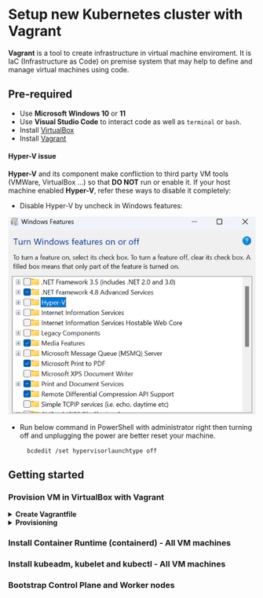 # Setup new Kubernetes cluster with Vagrant
**Vagrant** is a tool to create infrastructure in virtual machine enviroment. It is IaC (Infrastructure as Code) on premise system that may help to define and manage virtual machines using code.

## Pre-required
- Use **Microsoft Windows 10** or **11**
- Use **Visual Studio Code** to interact code as well as ``terminal`` or ``bash``.
- Install [VirtualBox](https://www.virtualbox.org/wiki/Downloads)
- Install [Vagrant](https://developer.hashicorp.com/vagrant/downloads)


#### Hyper-V issue

**Hyper-V** and its component make confliction to third party VM tools (VMWare, VirtualBox ...) so that **DO NOT** run or enable it. If your host machine enabled **Hyper-V**, refer these ways to disable it completely:
 
- Disable Hyper-V by uncheck in Windows features:

![disable hyper v](/images/disable%20hyper%20v%20in%20windows%20features.png)

- Run below command in PowerShell with administrator right then turning off and unplugging the power are better reset your machine.

        bcdedit /set hypervisorlaunchtype off

## Getting started

### Provision VM in VirtualBox with Vagrant
<details><summary><b>Create Vagrantfile</b></summary>

Use as below code or [Vagrantfile](./Vagrantfile):

```
# -*- mode: ruby -*-
# vi:set ft=ruby sw=2 ts=2 sts=2:

# Define the number of control plane (MASTER_NODE) and node (WORKER_NODE)
NUM_MASTER_NODE = 1
NUM_WORKER_NODE = 2

IP_NW = "192.168.56."
MASTER_IP_START = 1
NODE_IP_START = 2

# All Vagrant configuration is done below. The "2" in Vagrant.configure
# configures the configuration version (we support older styles for
# backwards compatibility). Please don't change it unless you know what
# you're doing.
Vagrant.configure("2") do |config|
  # The most common configuration options are documented and commented below.
  # For a complete reference, please see the online documentation at
  # https://docs.vagrantup.com.

  # Every Vagrant development environment requires a box. You can search for
  # boxes at https://vagrantcloud.com/search.
  # Here are some key details about the "ubuntu/bionic64" Vagrant box:
    # Operating System: Ubuntu 18.04 LTS (Bionic Beaver)
        # Ubuntu 18.04 LTS will receive security updates and bug fixes 
        # from Canonical, the company behind Ubuntu, until April 2023 
        # for desktop and server versions, and until April 2028 for 
        # server versions with Extended Security Maintenance (ESM) enabled.
    # Architecture: x86_64 (64-bit)
    # Disk Size: 10 GB
    # RAM: 2 GB
    # CPUs: 2
    # Desktop Environment: None (headless)
    # Provider: VirtualBox
  config.vm.box = "ubuntu/bionic64"

  # Disable automatic box update checking. If you disable this, then
  # boxes will only be checked for updates when the user runs
  # `vagrant box outdated`. This is not recommended.
  config.vm.box_check_update = false

  # View the documentation for the VirtualBox for more
  # information on available options.
  # https://developer.hashicorp.com/vagrant/docs/providers/virtualbox/configuration

  # Provision Control Plane
  (1..NUM_MASTER_NODE).each do |i|
      config.vm.define "kubemaster" do |node|
        node.vm.provider "virtualbox" do |vb|
            vb.name = "kubemaster"
            vb.memory = 2048
            vb.cpus = 2
        end
        node.vm.hostname = "kubemaster"
        node.vm.network :private_network, ip: IP_NW + "#{MASTER_IP_START + i}"
      end
  end


  # Provision Nodes
  (1..NUM_WORKER_NODE).each do |i|
    config.vm.define "kubenode0#{i}" do |node|
        node.vm.provider "virtualbox" do |vb|
            vb.name = "kubenode0#{i}"
            vb.memory = 2048
            vb.cpus = 2
        end
        node.vm.hostname = "kubenode0#{i}"
        node.vm.network :private_network, ip: IP_NW + "#{NODE_IP_START + i}"
    end
  end
end
```

In this **Vagrantfile**, we simply specify:
- Number of virtual machines: ``NUM_MASTER_NODE``, ``NUM_WORKER_NODE``
- IP address: ``IP_NW``, ``MASTER_IP_START``, ``NODE_IP_START``
- Private networking connectivity: ``node.vm.network``
- Unique hostname: ``node.vm.hostname``
- Operating system: ``config.vm.box``
- System resources: ``vb.memory, vb.cpus``
- Open GUI of VM Machine: `vb.gui`

**Vagrantfile** use **Ruby** syntax. Refer [here](https://developer.hashicorp.com/vagrant/docs/vagrantfile) to get more information when modifying **Vagrantfile**.

</details>

<details><summary><b>Provisioning</b></summary>

Run this command

    vagrant up

##### Bootstrap stucking error
In this step, we may stuck when each machine is bootstrapped because of **Hyper-V**.

![](/images/stucking%20error.png)

![](/images/stucking%20error%202.png)

If you do all ways in [Hyper-V issue](#hyper-v-issue) and still get this stucking, press "Enter" button to trigger manually from VM GUI. You can also increase timeout as terminal message but it is not the best practice to solve this issue.


</details>

### Install Container Runtime (containerd) - All VM machines

### Install kubeadm, kubelet and kubectl - All VM machines

### Bootstrap Control Plane and Worker nodes
